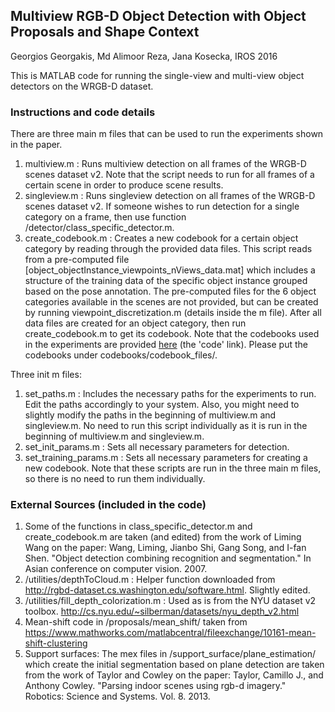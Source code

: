 ## Multiview RGB-D Object Detection with Object Proposals and Shape Context 
Georgios Georgakis, Md Alimoor Reza, Jana Kosecka, IROS 2016

This is MATLAB code for running the single-view and multi-view object detectors on the WRGB-D dataset.

### Instructions and code details
There are three main m files that can be used to run the experiments shown in the paper.
1) multiview.m  : Runs multiview detection on all frames of the WRGB-D scenes dataset v2. Note that the script needs to run for all frames of a certain scene in order to produce scene results.
2) singleview.m : Runs singleview detection on all frames of the WRGB-D scenes dataset v2. If someone wishes to run detection for a single category on a frame, then use function /detector/class_specific_detector.m. 
3) create_codebook.m : Creates a new codebook for a certain object category by reading through the provided data files. This script reads from a pre-computed file [object_objectInstance_viewpoints_nViews_data.mat] which includes a structure of the training data of the specific object instance grouped based on the pose annotation. The pre-computed files for the 6 object categories available in the scenes are not provided, but can be created by running viewpoint_discretization.m (details inside the m file). After all data files are created for an object category, then run create_codebook.m to get its codebook. Note that the codebooks used in the experiments are provided [here](https://cs.gmu.edu/~ggeorgak/) (the 'code' link). Please put the codebooks under codebooks/codebook_files/.

Three init m files:
1) set_paths.m : Includes the necessary paths for the experiments to run. Edit the paths accordingly to your system. Also, you might need to slightly modify the paths in the beginning of multiview.m and singleview.m. No need to run this script individually as it is run in the beginning of multiview.m and singleview.m.
2) set_init_params.m : Sets all necessary parameters for detection.
3) set_training_params.m : Sets all necessary parameters for creating a new codebook. 
Note that these scripts are run in the three main m files, so there is no need to run them individually.

### External Sources (included in the code)
1) Some of the functions in class_specific_detector.m and create_codebook.m are taken (and edited) from the work of Liming Wang on the paper:
Wang, Liming, Jianbo Shi, Gang Song, and I-fan Shen. "Object detection combining recognition and segmentation." In Asian conference on computer vision. 2007. 
2) /utilities/depthToCloud.m : Helper function downloaded from http://rgbd-dataset.cs.washington.edu/software.html. Slightly edited.
3) /utilities/fill_depth_colorization.m : Used as is from the NYU dataset v2 toolbox. http://cs.nyu.edu/~silberman/datasets/nyu_depth_v2.html
4) Mean-shift code in /proposals/mean_shift/ taken from https://www.mathworks.com/matlabcentral/fileexchange/10161-mean-shift-clustering
5) Support surfaces: The mex files in /support_surface/plane_estimation/ which create the initial segmentation based on plane detection
are taken from the work of Taylor and Cowley on the paper:
Taylor, Camillo J., and Anthony Cowley. "Parsing indoor scenes using rgb-d imagery." Robotics: Science and Systems. Vol. 8. 2013. 
